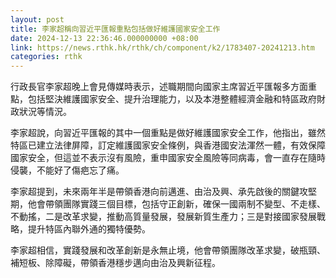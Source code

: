 ```yaml
---
layout: post
title: 李家超稱向習近平匯報重點包括做好維護國家安全工作
date: 2024-12-13 22:36:46.000000000 +08:00
link: https://news.rthk.hk/rthk/ch/component/k2/1783407-20241213.htm
categories: rthk
---
```


行政長官李家超晚上會見傳媒時表示，述職期間向國家主席習近平匯報多方面重點，包括堅決維護國家安全、提升治理能力，以及本港整體經濟金融和特區政府財政狀況等情況。

李家超說，向習近平匯報的其中一個重點是做好維護國家安全工作，他指出，雖然特區已建立法律屏障，訂定維護國家安全條例，與香港國安法渾然一體，有效保障國家安全，但這並不表示沒有風險，重申國家安全風險等同病毒，會一直存在隨時侵襲，不能好了傷疤忘了痛。

李家超提到，未來兩年半是帶領香港向前邁進、由治及興、承先啟後的關鍵攻堅期，他會帶領團隊實踐三個目標，包括守正創新，確保一國兩制不變型、不走樣、不動搖，二是改革求變，推動高質量發展，發展新質生產力；三是對接國家發展戰略，提升特區內聯外通的獨特優勢。

李家超相信，實踐發展和改革創新是永無止境，他會帶領團隊改革求變，破瓶頸、補短板、除障礙，帶領香港穩步邁向由治及興新征程。
